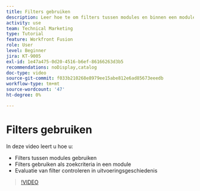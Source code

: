 ```yaml
---
title: Filters gebruiken
description: Leer hoe te om filters tussen modules en binnen een module te gebruiken, en herzie uitvoeringsgeschiedenis, allen in  [!DNL Adobe Workfront Fusion].
activity: use
team: Technical Marketing
type: Tutorial
feature: Workfront Fusion
role: User
level: Beginner
jira: KT-9005
exl-id: 1e47a475-0d20-4516-b6ef-86166263d3b5
recommendations: noDisplay,catalog
doc-type: video
source-git-commit: f033b210268e8979ee15abe812e6ad85673eeedb
workflow-type: tm+mt
source-wordcount: '47'
ht-degree: 0%

---
```


# Filters gebruiken

In deze video leert u hoe u:

* Filters tussen modules gebruiken
* Filters gebruiken als zoekcriteria in een module
* Evaluatie van filter controleren in uitvoeringsgeschiedenis

>[!VIDEO](https://video.tv.adobe.com/v/335265/?quality=12&learn=on)
